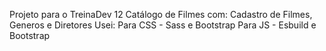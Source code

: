 Projeto para o TreinaDev 12
Catálogo de Filmes com:
Cadastro de Filmes, Generos e Diretores
Usei:
Para CSS - Sass e Bootstrap
Para JS - Esbuild e Bootstrap
